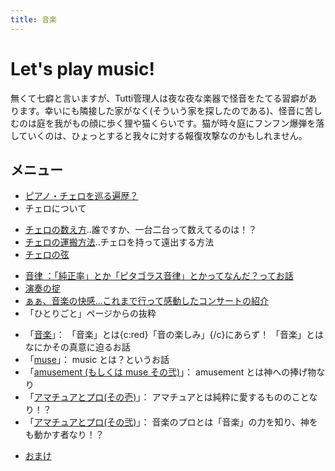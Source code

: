 ```yaml
---
title: 音楽
---
```


# Let's play music!

無くて七癖と言いますが、Tutti管理人は夜な夜な楽器で怪音をたてる習癖があります。幸いにも隣接した家がなく(そういう家を探したのである)、怪音に苦しむのは庭を我がもの顔に歩く狸や猫くらいです。猫が時々庭にフンフン爆弾を落していくのは、ひょっとすると我々に対する報復攻撃なのかもしれません。

## メニュー

- [ピアノ・チェロを巡る遍歴？](history)
- チェロについて
 + [チェロの数え方](../monologue/how-to-count-cello)‥誰ですか、一台二台って数えてるのは！？
 + [チェロの運搬方法](../monologue/cello-transport)‥チェロを持って遠出する方法
 + [チェロの弦](strings)
- [音律 ：「純正率」とか「ピタゴラス音律」とかってなんだ？ってお話](temperaments)
- [演奏の掟](howtoplay)
- [ぁぁ、音楽の快感…これまで行って感動したコンサートの紹介](concerts)
- 「ひとりごと」ページからの抜粋
 + 「[音楽](../monologue/music-roots)」： 「音楽」とは{c:red}「音の楽しみ」{/c}にあらず！ 「音楽」とはなにかその真意に迫るお話
 + 「[muse](../monologue/muse)」： music とは？というお話
 + 「[amusement (もしくは muse その弐)](../monologue/amusement)」： amusement とは神への捧げ物なり
 + 「[アマチュアとプロ(その壱)](../monologue/amator)」： アマチュアとは純粋に愛するもののことなり！？
 + 「[アマチュアとプロ(その弐)](../monologue/professional)」： 音楽のプロとは「音楽」の力を知り、神をも動かす者なり！？
- [おまけ](appendix)

